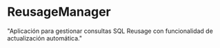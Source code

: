 # ReusageManager
"Aplicación para gestionar consultas SQL Reusage con funcionalidad de actualización automática."
